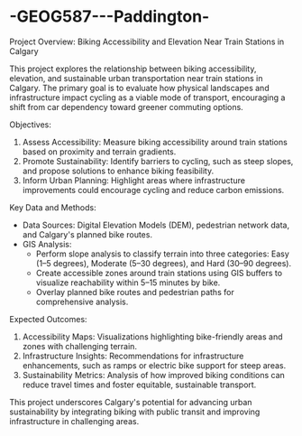# -GEOG587---Paddington-
Project Overview: Biking Accessibility and Elevation Near Train Stations in Calgary

This project explores the relationship between biking accessibility, elevation, and sustainable urban transportation near train stations in Calgary. The primary goal is to evaluate how physical landscapes and infrastructure impact cycling as a viable mode of transport, encouraging a shift from car dependency toward greener commuting options. 

Objectives:
1. Assess Accessibility: Measure biking accessibility around train stations based on proximity and terrain gradients.
2. Promote Sustainability: Identify barriers to cycling, such as steep slopes, and propose solutions to enhance biking feasibility.
3. Inform Urban Planning: Highlight areas where infrastructure improvements could encourage cycling and reduce carbon emissions.

Key Data and Methods:
- Data Sources: Digital Elevation Models (DEM), pedestrian network data, and Calgary's planned bike routes.
- GIS Analysis:
  - Perform slope analysis to classify terrain into three categories: Easy (1–5 degrees), Moderate (5–30 degrees), and Hard (30–90 degrees).
  - Create accessible zones around train stations using GIS buffers to visualize reachability within 5–15 minutes by bike.
  - Overlay planned bike routes and pedestrian paths for comprehensive analysis.
  
Expected Outcomes:
1. Accessibility Maps: Visualizations highlighting bike-friendly areas and zones with challenging terrain.
2. Infrastructure Insights: Recommendations for infrastructure enhancements, such as ramps or electric bike support for steep areas.
3. Sustainability Metrics: Analysis of how improved biking conditions can reduce travel times and foster equitable, sustainable transport.

This project underscores Calgary's potential for advancing urban sustainability by integrating biking with public transit and improving infrastructure in challenging areas.
